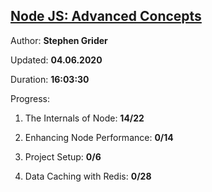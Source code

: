 
## [Node JS: Advanced Concepts](https://coursehunter.net/course/node-js-prodvinutye-temy)

Author: **Stephen Grider**

Updated: **04.06.2020**

Duration: **16:03:30**

Progress:

1. The Internals of Node: **14/22**

2. Enhancing Node Performance: **0/14**

3. Project Setup: **0/6**

4. Data Caching with Redis: **0/28**
